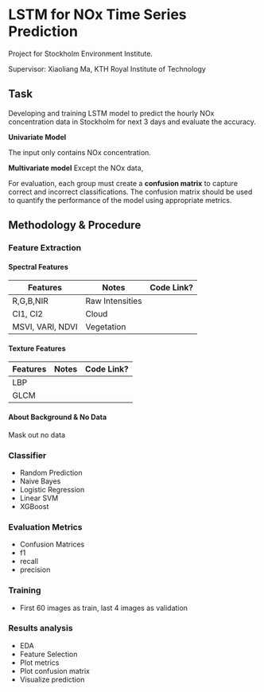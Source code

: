 # LSTM for NOx Time Series Prediction

Project for Stockholm Environment Institute.

Supervisor: Xiaoliang Ma, KTH Royal Institute of Technology


## Task
Developing and training LSTM model to predict the hourly NOx concentration data in Stockholm for next 3 days and evaluate the accuracy.

**Univariate Model**

The input only contains NOx concentration. 

**Multivariate model**
Except the NOx data, 

For evaluation, each group must create a **confusion matrix** to capture correct and incorrect classifications. The confusion matrix should be used to quantify the performance of the model using appropriate metrics.

## Methodology & Procedure

### Feature Extraction

#### Spectral Features

| Features       | Notes | Code Link? |
| -------------- | ----- | ---------- |
| R,G,B,NIR |   Raw Intensities    |            |
|       CI1, CI2         |   Cloud    |            |
|     MSVI, VARI, NDVI           |   Vegetation    |            |

#### Texture Features

| Features | Notes | Code Link? |
| -------- | ----- | ---------- |
|   LBP       |       |            |
|   GLCM       |       |            |


#### About Background & No Data

Mask out no data

### Classifier
- Random Prediction
- Naive Bayes
- Logistic Regression
- Linear SVM
- XGBoost

### Evaluation Metrics

- Confusion Matrices
- f1
- recall
- precision


### Training
- First 60 images as train, last 4 images as validation

### Results analysis
- EDA
- Feature Selection
- Plot metrics
- Plot confusion matrix
- Visualize prediction
